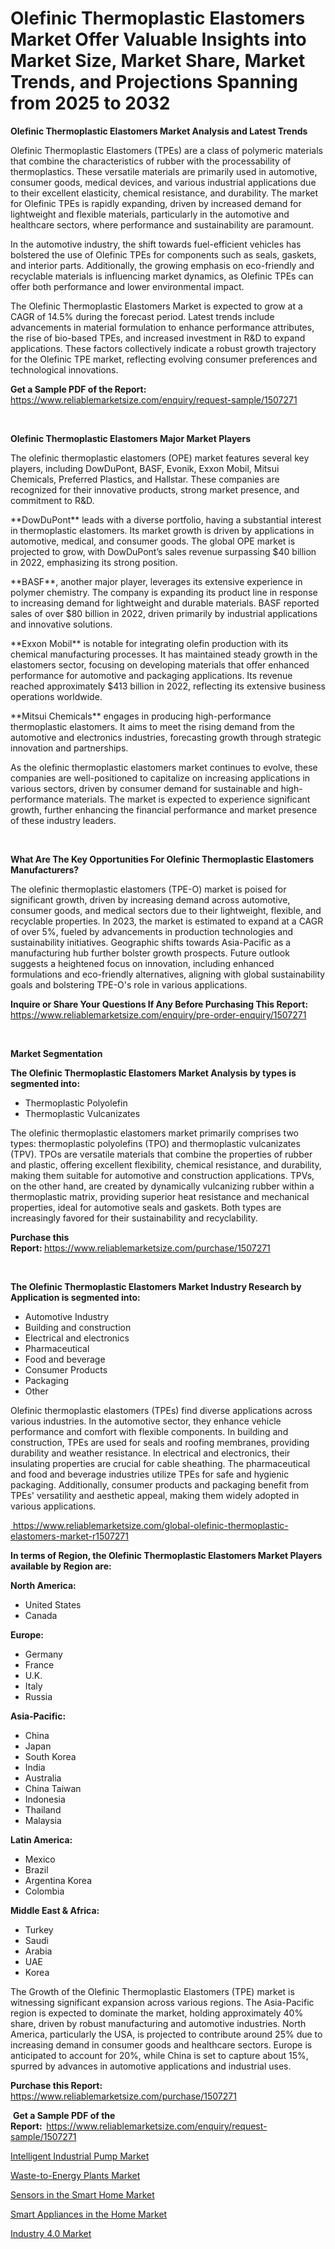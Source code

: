<p><h1>Olefinic Thermoplastic Elastomers Market Offer Valuable Insights into Market Size, Market Share, Market Trends, and Projections Spanning from 2025 to 2032</h1></p><p><strong>Olefinic Thermoplastic Elastomers Market Analysis and Latest Trends</strong></p>
<p><p>Olefinic Thermoplastic Elastomers (TPEs) are a class of polymeric materials that combine the characteristics of rubber with the processability of thermoplastics. These versatile materials are primarily used in automotive, consumer goods, medical devices, and various industrial applications due to their excellent elasticity, chemical resistance, and durability. The market for Olefinic TPEs is rapidly expanding, driven by increased demand for lightweight and flexible materials, particularly in the automotive and healthcare sectors, where performance and sustainability are paramount.</p><p>In the automotive industry, the shift towards fuel-efficient vehicles has bolstered the use of Olefinic TPEs for components such as seals, gaskets, and interior parts. Additionally, the growing emphasis on eco-friendly and recyclable materials is influencing market dynamics, as Olefinic TPEs can offer both performance and lower environmental impact. </p><p>The Olefinic Thermoplastic Elastomers Market is expected to grow at a CAGR of 14.5% during the forecast period. Latest trends include advancements in material formulation to enhance performance attributes, the rise of bio-based TPEs, and increased investment in R&D to expand applications. These factors collectively indicate a robust growth trajectory for the Olefinic TPE market, reflecting evolving consumer preferences and technological innovations.</p></p>
<p><strong>Get a Sample PDF of the Report:&nbsp;</strong> <a href="https://www.reliablemarketsize.com/enquiry/request-sample/1507271?utm_campaign=1845&utm_medium=2&utm_source=Github&utm_content=ia&utm_term=23032025&utm_id=olefinic-thermoplastic-elastomers">https://www.reliablemarketsize.com/enquiry/request-sample/1507271</a></p>
<p>&nbsp;</p>
<p><strong>Olefinic Thermoplastic Elastomers Major Market Players</strong></p>
<p><p>The olefinic thermoplastic elastomers (OPE) market features several key players, including DowDuPont, BASF, Evonik, Exxon Mobil, Mitsui Chemicals, Preferred Plastics, and Hallstar. These companies are recognized for their innovative products, strong market presence, and commitment to R&D.</p><p>**DowDuPont** leads with a diverse portfolio, having a substantial interest in thermoplastic elastomers. Its market growth is driven by applications in automotive, medical, and consumer goods. The global OPE market is projected to grow, with DowDuPont’s sales revenue surpassing $40 billion in 2022, emphasizing its strong position.</p><p>**BASF**, another major player, leverages its extensive experience in polymer chemistry. The company is expanding its product line in response to increasing demand for lightweight and durable materials. BASF reported sales of over $80 billion in 2022, driven primarily by industrial applications and innovative solutions.</p><p>**Exxon Mobil** is notable for integrating olefin production with its chemical manufacturing processes. It has maintained steady growth in the elastomers sector, focusing on developing materials that offer enhanced performance for automotive and packaging applications. Its revenue reached approximately $413 billion in 2022, reflecting its extensive business operations worldwide.</p><p>**Mitsui Chemicals** engages in producing high-performance thermoplastic elastomers. It aims to meet the rising demand from the automotive and electronics industries, forecasting growth through strategic innovation and partnerships.</p><p>As the olefinic thermoplastic elastomers market continues to evolve, these companies are well-positioned to capitalize on increasing applications in various sectors, driven by consumer demand for sustainable and high-performance materials. The market is expected to experience significant growth, further enhancing the financial performance and market presence of these industry leaders.</p></p>
<p>&nbsp;</p>
<p><strong>What Are The Key Opportunities For Olefinic Thermoplastic Elastomers Manufacturers?</strong></p>
<p><p>The olefinic thermoplastic elastomers (TPE-O) market is poised for significant growth, driven by increasing demand across automotive, consumer goods, and medical sectors due to their lightweight, flexible, and recyclable properties. In 2023, the market is estimated to expand at a CAGR of over 5%, fueled by advancements in production technologies and sustainability initiatives. Geographic shifts towards Asia-Pacific as a manufacturing hub further bolster growth prospects. Future outlook suggests a heightened focus on innovation, including enhanced formulations and eco-friendly alternatives, aligning with global sustainability goals and bolstering TPE-O's role in various applications.</p></p>
<p><strong>Inquire or Share Your Questions If Any Before Purchasing This Report:</strong> <a href="https://www.reliablemarketsize.com/enquiry/pre-order-enquiry/1507271?utm_campaign=1845&utm_medium=2&utm_source=Github&utm_content=ia&utm_term=23032025&utm_id=olefinic-thermoplastic-elastomers">https://www.reliablemarketsize.com/enquiry/pre-order-enquiry/1507271</a></p>
<p>&nbsp;</p>
<p><strong>Market Segmentation</strong></p>
<p><strong>The Olefinic Thermoplastic Elastomers Market Analysis by types is segmented into:</strong></p>
<p><ul><li>Thermoplastic Polyolefin</li><li>Thermoplastic Vulcanizates</li></ul></p>
<p><p>The olefinic thermoplastic elastomers market primarily comprises two types: thermoplastic polyolefins (TPO) and thermoplastic vulcanizates (TPV). TPOs are versatile materials that combine the properties of rubber and plastic, offering excellent flexibility, chemical resistance, and durability, making them suitable for automotive and construction applications. TPVs, on the other hand, are created by dynamically vulcanizing rubber within a thermoplastic matrix, providing superior heat resistance and mechanical properties, ideal for automotive seals and gaskets. Both types are increasingly favored for their sustainability and recyclability.</p></p>
<p><strong>Purchase this Report:&nbsp;</strong><a href="https://www.reliablemarketsize.com/purchase/1507271?utm_campaign=1845&utm_medium=2&utm_source=Github&utm_content=ia&utm_term=23032025&utm_id=olefinic-thermoplastic-elastomers">https://www.reliablemarketsize.com/purchase/1507271</a></p>
<p>&nbsp;</p>
<p><strong>The Olefinic Thermoplastic Elastomers Market Industry Research by Application is segmented into:</strong></p>
<p><ul><li>Automotive Industry</li><li>Building and construction</li><li>Electrical and electronics</li><li>Pharmaceutical</li><li>Food and beverage</li><li>Consumer Products</li><li>Packaging</li><li>Other</li></ul></p>
<p><p>Olefinic thermoplastic elastomers (TPEs) find diverse applications across various industries. In the automotive sector, they enhance vehicle performance and comfort with flexible components. In building and construction, TPEs are used for seals and roofing membranes, providing durability and weather resistance. In electrical and electronics, their insulating properties are crucial for cable sheathing. The pharmaceutical and food and beverage industries utilize TPEs for safe and hygienic packaging. Additionally, consumer products and packaging benefit from TPEs' versatility and aesthetic appeal, making them widely adopted in various applications.</p></p>
<p><a href="https://www.reliablemarketsize.com/global-olefinic-thermoplastic-elastomers-market-r1507271?utm_campaign=1845&utm_medium=2&utm_source=Github&utm_content=ia&utm_term=23032025&utm_id=olefinic-thermoplastic-elastomers">&nbsp;https://www.reliablemarketsize.com/global-olefinic-thermoplastic-elastomers-market-r1507271</a></p>
<p><strong>In terms of Region, the Olefinic Thermoplastic Elastomers Market Players available by Region are:</strong></p>
<p>
    <p> <strong> North America: </strong>
        <ul>
            <li>United States</li>
            <li>Canada</li>
        </ul>
        </p> 
    <p> <strong> Europe: </strong>
        <ul>
            <li>Germany</li>
            <li>France</li>
            <li>U.K.</li>
            <li>Italy</li>
            <li>Russia</li>
        </ul>
        </p> 
    <p> <strong> Asia-Pacific: </strong>
        <ul>
            <li>China</li>
            <li>Japan</li>
            <li>South Korea</li>
            <li>India</li>
            <li>Australia</li>
            <li>China Taiwan</li>
            <li>Indonesia</li>
            <li>Thailand</li>
            <li>Malaysia</li>
        </ul>
        </p> 
    <p> <strong> Latin America: </strong>
        <ul>
            <li>Mexico</li>
            <li>Brazil</li>
            <li>Argentina Korea</li>
            <li>Colombia</li>
        </ul>
        </p> 
    <p> <strong> Middle East & Africa: </strong>
        <ul>
            <li>Turkey</li>
            <li>Saudi</li>
            <li>Arabia</li>
            <li>UAE</li>
            <li>Korea</li>
        </ul>
    </p>
    </p>
<p><p>The Growth of the Olefinic Thermoplastic Elastomers (TPE) market is witnessing significant expansion across various regions. The Asia-Pacific region is expected to dominate the market, holding approximately 40% share, driven by robust manufacturing and automotive industries. North America, particularly the USA, is projected to contribute around 25% due to increasing demand in consumer goods and healthcare sectors. Europe is anticipated to account for 20%, while China is set to capture about 15%, spurred by advances in automotive applications and industrial uses.</p></p>
<p><strong>Purchase this Report: </strong><a href="https://www.reliablemarketsize.com/purchase/1507271?utm_campaign=1845&utm_medium=2&utm_source=Github&utm_content=ia&utm_term=23032025&utm_id=olefinic-thermoplastic-elastomers">https://www.reliablemarketsize.com/purchase/1507271</a></p>
<p>&nbsp;<strong>Get a Sample PDF of the Report:&nbsp;&nbsp;</strong><a href="https://www.reliablemarketsize.com/enquiry/request-sample/1507271?utm_campaign=1845&utm_medium=2&utm_source=Github&utm_content=ia&utm_term=23032025&utm_id=olefinic-thermoplastic-elastomers">https://www.reliablemarketsize.com/enquiry/request-sample/1507271</a></p>
<p><strong></strong></p>
<p><p><a href="https://github.com/nyanikumchu/Market-Research-Report-List-1/blob/main/intelligent-industrial-pump-market.md?utm_campaign=1845&utm_medium=2&utm_source=Github&utm_content=ia&utm_term=23032025&utm_id=olefinic-thermoplastic-elastomers">Intelligent Industrial Pump Market</a></p><p><a href="https://github.com/papnider/Market-Research-Report-List-1/blob/main/waste-to-energy-plants-market.md?utm_campaign=1845&utm_medium=2&utm_source=Github&utm_content=ia&utm_term=23032025&utm_id=olefinic-thermoplastic-elastomers">Waste-to-Energy Plants Market</a></p><p><a href="https://github.com/dagnewopus/Market-Research-Report-List-1/blob/main/sensors-in-the-smart-home-market.md?utm_campaign=1845&utm_medium=2&utm_source=Github&utm_content=ia&utm_term=23032025&utm_id=olefinic-thermoplastic-elastomers">Sensors in the Smart Home Market</a></p><p><a href="https://github.com/suebabuhai/Market-Research-Report-List-1/blob/main/smart-appliances-in-the-home-market.md?utm_campaign=1845&utm_medium=2&utm_source=Github&utm_content=ia&utm_term=23032025&utm_id=olefinic-thermoplastic-elastomers">Smart Appliances in the Home Market</a></p><p><a href="https://github.com/naanaafranxu/Market-Research-Report-List-1/blob/main/industry-40-market.md?utm_campaign=1845&utm_medium=2&utm_source=Github&utm_content=ia&utm_term=23032025&utm_id=olefinic-thermoplastic-elastomers">Industry 4.0 Market</a></p></p>